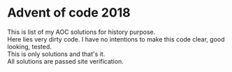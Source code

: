 Advent of code 2018
===

This is list of my AOC solutions for history purpose.  
Here lies very dirty code. I have no intentions to make this code clear, good looking, tested.  
This is only solutions and that's it.  
All solutions are passed site verification.
